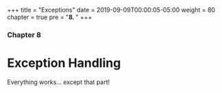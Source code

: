 +++
title = "Exceptions"
date = 2019-09-09T00:00:05-05:00
weight = 80
chapter = true
pre = "<b>8. </b>"
+++

### Chapter 8

# Exception Handling

Everything works... except that part!
